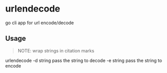 # urlendecode
go cli app for url encode/decode
## Usage
> NOTE: wrap strings in citation marks  

urlendecode 
  -d string
        pass the string to decode
  -e string
        pass the string to encode

